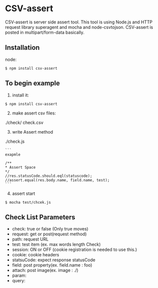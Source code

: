 # CSV-assert

CSV-assert is server side assert tool. This tool is using Node.js and HTTP request library superagent and mocha and node-csvtojson.
CSV-assert is posted in multipart/form-data basically.

## Installation

node:

  ```
  $ npm install csv-assert
  ```

## To begin example

1. install it:

  ```
  $ npm install csv-assert
  ```
2. make assert csv files:

  ./check/ check.csv

3. write Assert method

  ./check.js

    ```
    exapmle

    /**
    * Assert Space
    */
    //res.statusCode.should.eql(statuscode);
    //assert.equal(res.body.name, field.name, test);
    ```

4. assert start
  ```
  $ mocha test/chcek.js
  ```

## Check List Parameters

* check: true or false (Only true moves)
* request: get or post(request method)
* path: request URL
* test: test item (ex. max words length Check)
* session: ON or OFF (cookie registration is needed to use this.)
* cookie: cookie headers
* statsuCode: expect response statusCode
* field: post property(ex. field.name : foo)
* attach: post image(ex. image : ./)
* param:
* query:
